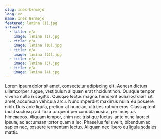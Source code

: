 ```yaml
---
slug: ines-bermejo
lang: en
name: Ines Bermejo
featured: lamina (1).jpg
artwork:
  - title: n/a
    image: lamina (1).jpg
  - title: n/a
    image: lamina (16).jpg
  - title: n/a
    image: lamina (24).jpg
  - title: n/a
    image: lamina (3).jpg
  - title: n/a
    image: lamina (4).jpg
---
```


Lorem ipsum dolor sit amet, consectetur adipiscing elit. Aenean dictum
ullamcorper augue, vestibulum aliquam erat tincidunt non. Quisque tempor viverra
nulla in sagittis. Quisque lectus magna, hendrerit euismod diam sit amet,
accumsan vehicula arcu. Nunc imperdiet maximus nulla, eu posuere nibh. Duis ante
ligula, pretium at nunc ac, ultrices rutrum eros. Class aptent taciti sociosqu
ad litora torquent per conubia nostra, per inceptos himenaeos. Aliquam tempor,
enim nec tristique luctus, ante nunc laoreet ipsum, ac accumsan tortor quam a
leo. Phasellus felis velit, bibendum ac sapien nec, posuere fermentum lectus.
Aliquam nec libero eu ligula sodales mattis.

